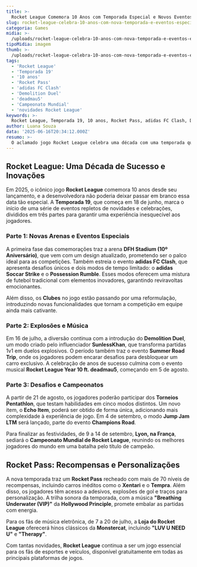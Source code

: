 ```yaml
---
title: >-
  Rocket League Comemora 10 Anos com Temporada Especial e Novos Eventos
slug: rocket-league-celebra-10-anos-com-nova-temporada-e-eventos-especiais
categoria: Games
midia: >-
  /uploads/rocket-league-celebra-10-anos-com-nova-temporada-e-eventos-especiais-thumb.jpg
tipoMidia: imagem
thumb: >-
  /uploads/rocket-league-celebra-10-anos-com-nova-temporada-e-eventos-especiais-thumb.jpg
tags:
  - 'Rocket League'
  - 'Temporada 19'
  - '10 anos'
  - 'Rocket Pass'
  - 'adidas FC Clash'
  - 'Demolition Duel'
  - 'deadmau5'
  - 'Campeonato Mundial'
  - 'novidades Rocket League'
keywords: >-
  Rocket League, Temporada 19, 10 anos, Rocket Pass, adidas FC Clash, Demolition Duel, deadmau5, Campeonato Mundial, novidades Rocket League
author: Luana Souza
data: '2025-06-16T20:34:12.000Z'
resumo: >-
  O aclamado jogo Rocket League celebra uma década com uma temporada que promete agitar os fãs com novas arenas, carros e eventos inéditos. Descubra todas as novidades e como essa comemoração está sendo organizada.
---
```


## Rocket League: Uma Década de Sucesso e Inovações

Em 2025, o icônico jogo **Rocket League** comemora 10 anos desde seu lançamento, e a desenvolvedora não poderia deixar passar em branco essa data tão especial. A **Temporada 19**, que começa em 18 de junho, marca o início de uma série de eventos repletos de novidades e celebrações, divididos em três partes para garantir uma experiência inesquecível aos jogadores.

### Parte 1: Novas Arenas e Eventos Especiais

A primeira fase das comemorações traz a arena **DFH Stadium (10º Aniversário)**, que vem com um design atualizado, prometendo ser o palco ideal para as competições. Também estreia o evento **adidas FC Clash**, que apresenta desafios únicos e dois modos de tempo limitado: o **adidas Soccar Strike** e o **Possession Rumble**. Esses modos oferecem uma mistura de futebol tradicional com elementos inovadores, garantindo reviravoltas emocionantes.

Além disso, os **Clubes** no jogo estão passando por uma reformulação, introduzindo novas funcionalidades que tornam a competição em equipe ainda mais cativante.

### Parte 2: Explosões e Música

Em 16 de julho, a diversão continua com a introdução do **Demolition Duel**, um modo criado pelo influenciador **SunlessKhan**, que transforma partidas 1v1 em duelos explosivos. O período também traz o evento **Summer Road Trip**, onde os jogadores podem encarar desafios para desbloquear um carro exclusivo. A celebração de anos de sucesso culmina com o evento musical **Rocket League Year 10 ft. deadmau5**, começando em 5 de agosto.

### Parte 3: Desafios e Campeonatos

A partir de 21 de agosto, os jogadores poderão participar dos **Torneios Pentathlon**, que testam habilidades em cinco modos distintos. Um novo item, o **Echo Item**, poderá ser obtido de forma única, adicionando mais complexidade à experiência de jogo. Em 4 de setembro, o modo **Jump Jam LTM** será lançado, parte do evento **Champions Road**.

Para finalizar as festividades, de 9 a 14 de setembro, **Lyon, na França**, sediará o **Campeonato Mundial de Rocket League**, reunindo os melhores jogadores do mundo em uma batalha pelo título de campeão.

## Rocket Pass: Recompensas e Personalizações

A nova temporada traz um **Rocket Pass** recheado com mais de 70 níveis de recompensas, incluindo carros inéditos como o **Xentari** e o **Tempra**. Além disso, os jogadores têm acesso a adesivos, explosões de gol e traços para personalização. A trilha sonora da temporada, com a música **"Breathing Underwater (VIP)"** da **Hollywood Principle**, promete embalar as partidas com energia.

Para os fãs de música eletrônica, de 7 a 20 de julho, a **Loja do Rocket League** oferecerá hinos clássicos da **Monstercat**, incluindo **"LUV U NEED U"** e **"Therapy"**.

Com tantas novidades, **Rocket League** continua a ser um jogo essencial para os fãs de esportes e veículos, disponível gratuitamente em todas as principais plataformas de jogos.